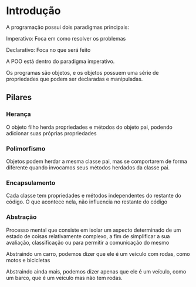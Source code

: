 # Introdução

A programação possui dois paradigmas principais:

Imperativo: Foca em como resolver os problemas

Declarativo: Foca no que será feito

A POO está dentro do paradigma imperativo.

Os programas são objetos, e os objetos possuem uma série de propriedades que podem ser declaradas e manipuladas.

## Pilares

### Herança

O objeto filho herda propriedades e métodos do objeto pai, podendo adicionar suas próprias propriedades

### Polimorfismo

Objetos podem herdar a mesma classe pai, mas se comportarem de forma diferente quando invocamos seus métodos herdados da classe pai.

### Encapsulamento

Cada classe tem propriedades e métodos independentes do restante do código. O que acontece nela, não influencia no restante do código

### Abstração

Processo mental que consiste em isolar um aspecto determinado de um estado de coisas relativamente complexo, a fim de simplificar a sua avaliação, classificação ou para permitir a comunicação do mesmo

Abstraindo um carro, podemos dizer que ele é um veículo com rodas, como motos e bicicletas

Abstraindo ainda mais, podemos dizer apenas que ele é um veículo, como um barco, que é um veículo mas não tem rodas.
